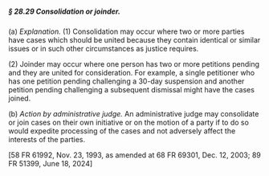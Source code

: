 ##### § 28.29 Consolidation or joinder. #####

(a) *Explanation.* (1) Consolidation may occur where two or more parties have cases which should be united because they contain identical or similar issues or in such other circumstances as justice requires.

(2) Joinder may occur where one person has two or more petitions pending and they are united for consideration. For example, a single petitioner who has one petition pending challenging a 30-day suspension and another petition pending challenging a subsequent dismissal might have the cases joined.

(b) *Action by administrative judge.* An administrative judge may consolidate or join cases on their own initiative or on the motion of a party if to do so would expedite processing of the cases and not adversely affect the interests of the parties.

[58 FR 61992, Nov. 23, 1993, as amended at 68 FR 69301, Dec. 12, 2003; 89 FR 51399, June 18, 2024]